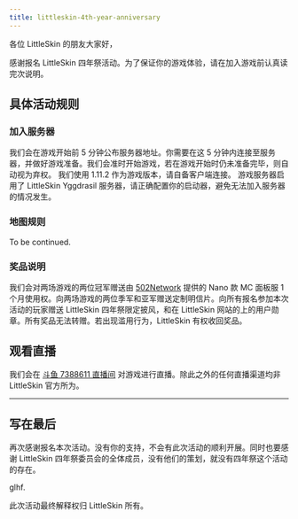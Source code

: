 ```yaml
---
title: littleskin-4th-year-anniversary
---
```

各位 LittleSkin 的朋友大家好，

 感谢报名 LittleSkin 四年祭活动。为了保证你的游戏体验，请在加入游戏前认真读完次说明。

## 具体活动规则
  
### 加入服务器

我们会在游戏开始前 5 分钟公布服务器地址。你需要在这 5 分钟内连接至服务器，并做好游戏准备。我们会准时开始游戏，若在游戏开始时仍未准备完毕，则自动视为弃权。
我们使用 1.11.2 作为游戏版本，请自备客户端连接。
游戏服务器启用了 LittleSkin Yggdrasil 服务器，请正确配置你的启动器，避免无法加入服务器的情况发生。

### 地图规则

To be continued.

### 奖品说明

我们会对两场游戏的两位冠军赠送由 [502Network](https://portal.502.network) 提供的 Nano 款 MC 面板服 1 个月使用权。向两场游戏的两位季军和亚军赠送定制明信片。向所有报名参加本次活动的玩家赠送 LittleSkin 四年祭限定披风，和在 LittleSkin 网站的上的用户勋章。所有奖品无法转赠。若出现滥用行为，LittleSkin 有权收回奖品。

## 观看直播

我们会在 [斗鱼 7388611 直播间](https://www.douyu.com/7388611) 对游戏进行直播。除此之外的任何直播渠道均非 LittleSkin 官方所为。

---

## 写在最后

再次感谢报名本次活动。没有你的支持，不会有此次活动的顺利开展。同时也要感谢 LittleSkin 四年祭委员会的全体成员，没有他们的策划，就没有四年祭这个活动的存在。

glhf.

此次活动最终解释权归 LittleSkin 所有。
